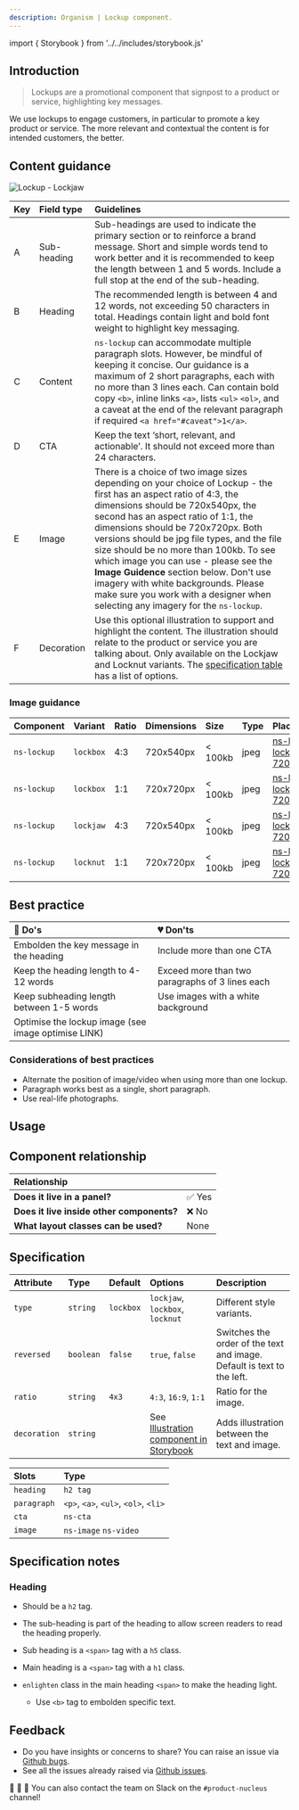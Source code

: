 ```yaml
---
description: Organism | Lockup component.
---
```


import { Storybook } from '../../includes/storybook.js'

## Introduction

> Lockups are a promotional component that signpost to a product or service, highlighting key messages.

We use lockups to engage customers, in particular to promote a key product or service. The more relevant and contextual the content is for intended customers, the better.

## Content guidance

![Lockup - Lockjaw](https://user-images.githubusercontent.com/45626534/75139486-a6d91c00-56e4-11ea-8e09-3695e2d232c1.png)

| Key | Field type | Guidelines |
| :--- | :--- | :--- |
| A | Sub-heading | Sub-headings are used to indicate the primary section or to reinforce a brand message. Short and simple words tend to work better and it is recommended to keep the length between 1 and 5 words. Include a full stop at the end of the sub-heading. |
| B | Heading | The recommended length is between 4 and 12 words, not exceeding 50 characters in total. Headings contain light and bold font weight to highlight key messaging.  |
| C | Content | `ns-lockup` can accommodate multiple paragraph slots. However, be mindful of keeping it concise. Our guidance is a maximum of 2 short paragraphs, each with no more than 3 lines each. Can contain bold copy `<b>`, inline links `<a>`,  lists `<ul>` `<ol>`, and a caveat at the end of the relevant paragraph if required `<a href="#caveat">1</a>`. |
| D | CTA | Keep the text ‘short, relevant, and actionable’. It should not exceed more than 24 characters. |
| E | Image | There is a choice of two image sizes depending on your choice of Lockup - the first has an aspect ratio of 4:3, the dimensions should be 720x540px, the second has an aspect ratio of 1:1, the dimensions should be 720x720px. Both versions should be jpg file types, and the file size should be no more than 100kb. To see which image you can use - please see the <b>Image Guidence</b> section below. Don't use imagery with white backgrounds. Please make sure you work with a designer when selecting any imagery for the `ns-lockup`. |
| F | Decoration | Use this optional illustration to support and highlight the content. The illustration should relate to the product or service you are talking about. Only available on the Lockjaw and Locknut variants. The [specification table](#specification) has a list of options. |

### Image guidance

| Component | Variant | Ratio | Dimensions | Size | Type | Placeholder |
| :--- | :--- | :--- | :--- | :--- | :--- | :--- |
| `ns-lockup`| `lockbox` | 4:3 | 720x540px | &lt; 100kb | jpeg | [ns-lockup-lockbox-720x540px](https://user-images.githubusercontent.com/50207859/67642153-d461b480-f900-11e9-9520-11204c64a11b.jpg) |
| `ns-lockup`| `lockbox` | 1:1 | 720x720px | &lt; 100kb | jpeg | [ns-lockup-lockbox-720x720px](https://user-images.githubusercontent.com/50207859/67642154-d461b480-f900-11e9-9581-212ede25f362.jpg) |
| `ns-lockup`| `lockjaw` | 4:3 | 720x540px | &lt; 100kb | jpeg | [ns-lockup-lockjaw-720x540px](https://user-images.githubusercontent.com/50207859/67642155-d4fa4b00-f900-11e9-9ba6-a31f61ddb0ef.jpg) |
| `ns-lockup`| `locknut` | 1:1 | 720x720px | &lt; 100kb | jpeg | [ns-lockup-locknut-720x720px](https://user-images.githubusercontent.com/50207859/67642156-d4fa4b00-f900-11e9-8400-548625a1648f.jpg) |

## Best practice

| 💚 Do's | 💔 Don'ts |
| :--- | :--- |
| Embolden the key message in the heading | Include more than one CTA |
| Keep the heading length to 4-12 words | Exceed more than two paragraphs of 3 lines each |
| Keep subheading length between 1-5 words | Use images with a white background |
| Optimise the lockup image (see image optimise LINK) | |

### Considerations of best practices

* Alternate the position of image/video when using more than one lockup.
* Paragraph works best as a single, short paragraph.
* Use real-life photographs.

## Usage

<Storybook story="ns-lockup--lockbox"></Storybook>

## Component relationship

|  **Relationship**  |  |
| :--- | :--- |
| **Does it live in a panel?** | ✅ Yes |
| **Does it live inside other components?** | ❌ No |
| **What layout classes can be used?**  | None |

## Specification

| Attribute    | Type                | Default   | Options   | Description |
| :--- | :--- | :--- | :--- | :--- |
| `type` | `string` | `lockbox` | `lockjaw`, `lockbox`, `locknut` | Different style variants. |
| `reversed` | `boolean` | `false` |`true`, `false`| Switches the order of the text and image. Default is text to the left. |
| `ratio` | `string` | `4x3` | `4:3`, `16:9`, `1:1` | Ratio for the image. |
| `decoration` | `string` |  | See [Illustration component in Storybook](https://britishgas.co.uk/nucleus/demo/index.html?path=/story/ns-illustration--appliance) | Adds illustration between the text and image. |

| Slots | Type |
| :--- | :--- |
| `heading` | `h2 tag`                             |
| `paragraph` | `<p>`, `<a>`, `<ul>`, `<ol>`, `<li>` |
| `cta` | `ns-cta` |
| `image` | `ns-image` `ns-video` |

## Specification notes

### Heading

* Should be a `h2` tag.

* The sub-heading is part of the heading to allow screen readers to read the heading properly.
* Sub heading is a `<span>` tag with a `h5` class.
* Main heading is a `<span>` tag with a `h1` class.
* `enlighten` class in the main heading `<span>` to make the heading light.
  * Use `<b>` tag to embolden specific text.

## Feedback

* Do you have insights or concerns to share? You can raise an issue via [Github bugs](https://github.com/ConnectedHomes/nucleus/issues/new?assignees=&labels=Bug&template=a--bug-report.md&title=[bug]%20[ns-lockup]).
* See all the issues already raised via [Github issues](https://github.com/connectedHomes/nucleus/issues?utf8=%E2%9C%93&q=is%3Aopen+is%3Aissue+label%3ABug+ns-lockup).

💩 🎉 🦄 You can also contact the team on Slack on the `#product-nucleus` channel!
